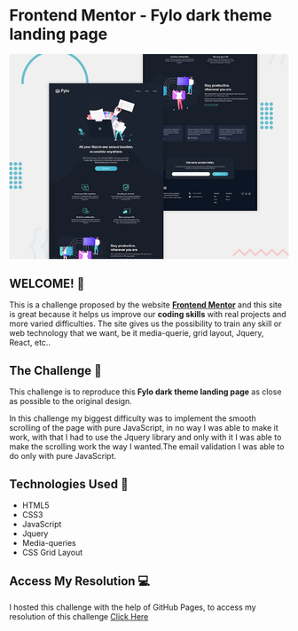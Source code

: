 # Frontend Mentor - Fylo dark theme landing page

![Design preview for the Fylo dark theme landing page challenge](./design/desktop-preview.jpg)

## WELCOME! 👋

This is a challenge proposed by the website **[Frontend Mentor](https://www.frontendmentor.io)** and this site is great because it helps us improve our **coding skills** with real projects and more varied difficulties. The site gives us the possibility to train any skill or web technology that we want, be it media-querie, grid layout, Jquery, React, etc..

## The Challenge 🎯

This challenge is to reproduce this **Fylo dark theme landing page** as close as possible to the original design.

In this challenge my biggest difficulty was to implement the smooth scrolling of the page with pure JavaScript, in no way I was able to make it work, with that I had to use the Jquery library and only with it I was able to make the scrolling work the way I wanted.The email validation I was able to do only with pure JavaScript.

## Technologies Used 🧩

* HTML5
* CSS3
* JavaScript
* Jquery
* Media-queries
* CSS Grid Layout

## Access My Resolution 💻

   I hosted this challenge with the help of GitHub Pages, to access my resolution of this challenge [Click Here](https://samueloliveiraa.github.io/fylo-dark-theme-landing-page-master/)
